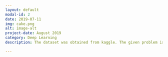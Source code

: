 ```yaml
---
layout: default
modal-id: 2
date: 2019-07-11
img: cake.png
alt: image-alt
project-date: August 2019
category: Deep Learning
description: The dataset was obtained from kaggle. The given problem is multi-label classification problem. The dataset contains features such as Id, Title, Body and Tags. Data preprocessing and cleaning was done to remove html tags and hyperlinks. Micro-Averaged F1-Score was used as performance metric as mentioned on Kaggle. All the code and IPYNB notebooks can be available at <a href="https://github.com/pranaya-mathur/Human-Activity-Recognition">here</a>

---
```

